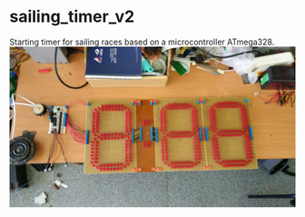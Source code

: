 # sailing_timer_v2
Starting timer for sailing races based on a microcontroller ATmega328. 
![Timer](https://github.com/leskovolleg/sailing_timer_v2/raw/master/IMG_20190503_154819.jpg)
